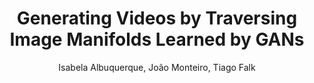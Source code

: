 ---
paperId: 22
author: Isabela Albuquerque, João Monteiro, Tiago Falk
publicationauthor: Albuquerque, I. et al.
title: Generating Videos by Traversing Image Manifolds Learned by GANs
pdf: Oral_Isabela_Albuquerque.pdf
poster: --
slide: Slide_Isabela_Albuquerque.pdf
alt: --
type: Oral & Poster
topic: Machine Learning Methods
link: --
conference: neurips
year: 2018
tags: neurips-2018-op
location: Montreal, Canada
---